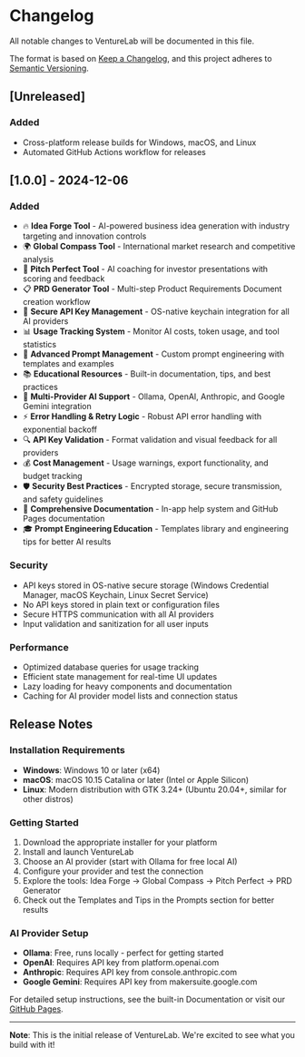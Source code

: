 # Changelog

All notable changes to VentureLab will be documented in this file.

The format is based on [Keep a Changelog](https://keepachangelog.com/en/1.0.0/),
and this project adheres to [Semantic Versioning](https://semver.org/spec/v2.0.0.html).

## [Unreleased]

### Added
- Cross-platform release builds for Windows, macOS, and Linux
- Automated GitHub Actions workflow for releases

## [1.0.0] - 2024-12-06

### Added
- 🔥 **Idea Forge Tool** - AI-powered business idea generation with industry targeting and innovation controls
- 🌍 **Global Compass Tool** - International market research and competitive analysis
- 🎤 **Pitch Perfect Tool** - AI coaching for investor presentations with scoring and feedback
- 📋 **PRD Generator Tool** - Multi-step Product Requirements Document creation workflow
- 🔐 **Secure API Key Management** - OS-native keychain integration for all AI providers
- 📊 **Usage Tracking System** - Monitor AI costs, token usage, and tool statistics
- 🧠 **Advanced Prompt Management** - Custom prompt engineering with templates and examples
- 📚 **Educational Resources** - Built-in documentation, tips, and best practices
- 🤖 **Multi-Provider AI Support** - Ollama, OpenAI, Anthropic, and Google Gemini integration
- ⚡ **Error Handling & Retry Logic** - Robust API error handling with exponential backoff
- 🔍 **API Key Validation** - Format validation and visual feedback for all providers
- 💰 **Cost Management** - Usage warnings, export functionality, and budget tracking
- 🛡️ **Security Best Practices** - Encrypted storage, secure transmission, and safety guidelines
- 📖 **Comprehensive Documentation** - In-app help system and GitHub Pages documentation
- 🎓 **Prompt Engineering Education** - Templates library and engineering tips for better AI results

### Security
- API keys stored in OS-native secure storage (Windows Credential Manager, macOS Keychain, Linux Secret Service)
- No API keys stored in plain text or configuration files
- Secure HTTPS communication with all AI providers
- Input validation and sanitization for all user inputs

### Performance
- Optimized database queries for usage tracking
- Efficient state management for real-time UI updates
- Lazy loading for heavy components and documentation
- Caching for AI provider model lists and connection status

## Release Notes

### Installation Requirements
- **Windows**: Windows 10 or later (x64)
- **macOS**: macOS 10.15 Catalina or later (Intel or Apple Silicon)
- **Linux**: Modern distribution with GTK 3.24+ (Ubuntu 20.04+, similar for other distros)

### Getting Started
1. Download the appropriate installer for your platform
2. Install and launch VentureLab
3. Choose an AI provider (start with Ollama for free local AI)
4. Configure your provider and test the connection
5. Explore the tools: Idea Forge → Global Compass → Pitch Perfect → PRD Generator
6. Check out the Templates and Tips in the Prompts section for better results

### AI Provider Setup
- **Ollama**: Free, runs locally - perfect for getting started
- **OpenAI**: Requires API key from platform.openai.com
- **Anthropic**: Requires API key from console.anthropic.com  
- **Google Gemini**: Requires API key from makersuite.google.com

For detailed setup instructions, see the built-in Documentation or visit our [GitHub Pages](https://github.com/michael-borck/venture-lab/tree/main/docs).

---

**Note**: This is the initial release of VentureLab. We're excited to see what you build with it!